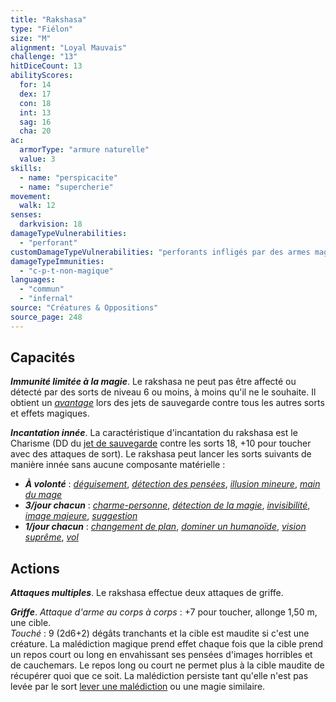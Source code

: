 ```yaml
---
title: "Rakshasa"
type: "Fiélon"
size: "M"
alignment: "Loyal Mauvais"
challenge: "13"
hitDiceCount: 13
abilityScores:
  for: 14
  dex: 17
  con: 18
  int: 13
  sag: 16
  cha: 20
ac:
  armorType: "armure naturelle"
  value: 3
skills:
  - name: "perspicacite"
  - name: "supercherie"
movement:
  walk: 12
senses:
  darkvision: 18
damageTypeVulnerabilities:
  - "perforant"
customDamageTypeVulnerabilities: "perforants infligés par des armes magiques maniées par des créatures Bonnes"
damageTypeImmunities:
  - "c-p-t-non-magique"
languages:
  - "commun"
  - "infernal"
source: "Créatures & Oppositions"
source_page: 248
---
```

## Capacités
_**Immunité limitée à la magie**_. Le rakshasa ne peut pas être affecté ou détecté par des sorts de niveau 6 ou moins, à moins qu'il ne le souhaite. Il obtient un [_avantage_](/utiliser-les-caracteristiques/#avantage-et-desavantage) lors des jets de sauvegarde contre tous les autres sorts et effets magiques.

_**Incantation innée**_. La caractéristique d'incantation du rakshasa est le Charisme (DD du [jet de sauvegarde](/utiliser-les-caracteristiques#jets-de-sauvegarde) contre les sorts 18, +10 pour toucher avec des attaques de sort). Le rakshasa peut lancer les sorts suivants de manière innée sans aucune composante matérielle :
* _**À volonté**_ : [_déguisement_](/grimoire/deguisement), [_détection des pensées_](/grimoire/detection-des-pensees), [_illusion mineure_](/grimoire/illusion-mineure), [_main du mage_](/grimoire/main-du-mage)
* _**3/jour chacun**_ : [_charme-personne_](/grimoire/charme-personne), [_détection de la magie_](/grimoire/detection-de-la-magie), [_invisibilité_](/grimoire/invisibilite), [_image majeure_](/grimoire/image-majeure), [_suggestion_](/grimoire/suggestion)
* _**1/jour chacun**_ : [_changement de plan_](/grimoire/changement-de-plan), [_dominer un humanoïde_](/grimoire/dominer-un-humanoide), [_vision suprême_](/grimoire/vision-supreme), [_vol_](/grimoire/vol)

## Actions
_**Attaques multiples**_. Le rakshasa effectue deux attaques de griffe.

_**Griffe**_. _Attaque d'arme au corps à corps_ : +7 pour toucher, allonge 1,50 m, une cible.  
_Touché_ : 9 (2d6+2) dégâts tranchants et la cible est maudite si c'est une créature. La malédiction magique prend effet chaque fois que la cible prend un repos court ou long en envahissant ses pensées d'images horribles et de cauchemars. Le repos long ou court ne permet plus à la cible maudite de récupérer quoi que ce soit. La malédiction persiste tant qu'elle n'est pas levée par le sort [lever une malédiction](/grimoire/lever-une-malediction) ou une magie similaire.
